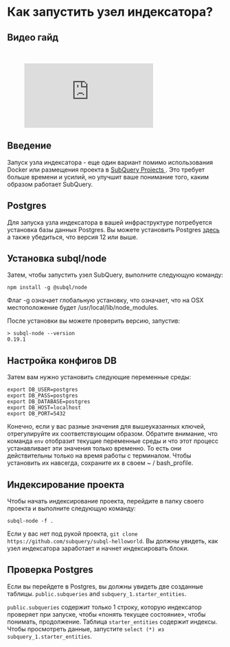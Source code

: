 # Как запустить узел индексатора?

## Видео гайд

<br/>
<figure class="video_container">
  <iframe src="https://www.youtube.com/embed/QfNsR12ItnA" frameborder="0" allowfullscreen="true"></iframe>
</figure>

## Введение

Запуск узла индексатора - еще один вариант помимо использования Docker или размещения проекта в [ SubQuery Projects ](https://managedservice.subquery.network/). Это требует больше времени и усилий, но улучшит ваше понимание того, каким образом работает SubQuery.

## Postgres

Для запуска узла индексатора в вашей инфраструктуре потребуется установка базы данных Postgres. Вы можете установить Postgres [ здесь ](https://www.postgresql.org/download/) а также убедиться, что версия 12 или выше.

## Установка subql/node

Затем, чтобы запустить узел SubQuery, выполните следующую команду:

```shell
npm install -g @subql/node
```

Флаг -g означает глобальную установку, что означает, что на OSX местоположение будет /usr/local/lib/node_modules.

После установки вы можете проверить версию, запустив:

```shell
> subql-node --version
0.19.1
```

## Настройка конфигов DB

Затем вам нужно установить следующие переменные среды:

```shell
export DB_USER=postgres
export DB_PASS=postgres
export DB_DATABASE=postgres
export DB_HOST=localhost
export DB_PORT=5432
```

Конечно, если у вас разные значения для вышеуказанных ключей, отрегулируйте их соответствующим образом. Обратите внимание, что команда `env` отобразит текущие переменные среды и что этот процесс устанавливает эти значения только временно. То есть они действительны только на время работы с терминалом. Чтобы установить их навсегда, сохраните их в своем ~ / bash_profile.

## Индексирование проекта

Чтобы начать индексирование проекта, перейдите в папку своего проекта и выполните следующую команду:

```shell
subql-node -f .
```

Если у вас нет под рукой проекта, `git clone https://github.com/subquery/subql-helloworld`. Вы должны увидеть, как узел индексатора заработает и начнет индексировать блоки.

## Проверка Postgres

Если вы перейдете в Postgres, вы должны увидеть две созданные таблицы. `public.subqueries` and `subquery_1.starter_entities`.

`public.subqueries` содержит только 1 строку, которую индексатор проверяет при запуске, чтобы «понять текущее состояние», чтобы понимать, продолжение. Таблица `starter_entities` содержит индексы. Чтобы просмотреть данные, запустите `select (*) из subquery_1.starter_entities`.
